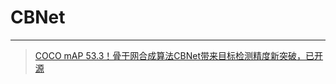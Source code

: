 # CBNet

---

> [COCO mAP 53.3！骨干网合成算法CBNet带来目标检测精度新突破，已开源](<https://mp.weixin.qq.com/s/GIVWu1h_ck5gOERqrbVcyQ>)





